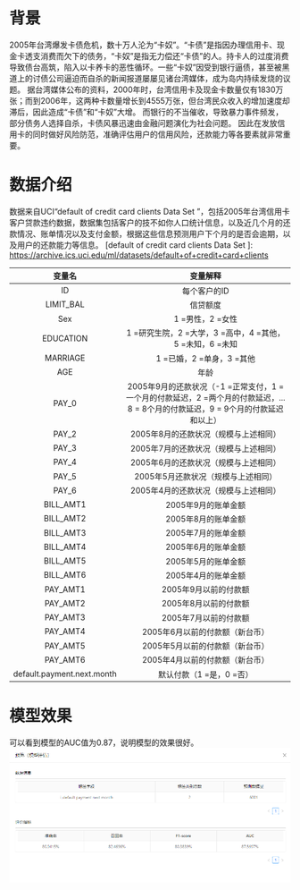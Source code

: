 

# 背景

2005年台湾爆发卡债危机，数十万人沦为“卡奴”。“卡债”是指因办理信用卡、现金卡透支消费而欠下的债务，“卡奴”是指无力偿还“卡债”的人。持卡人的过度消费导致债台高筑，陷入以卡养卡的恶性循环。一些“卡奴”因受到银行逼债，甚至被黑道上的讨债公司逼迫而自杀的新闻报道屡屡见诸台湾媒体，成为岛内持续发烧的议题。
据台湾媒体公布的资料，2000年时，台湾信用卡及现金卡数量仅有1830万张；而到2006年，这两种卡数量增长到4555万张，但台湾民众收入的增加速度却滞后，因此造成“卡债”和“卡奴”大增。
而银行的不当催收，导致暴力事件频发，部分债务人选择自杀，卡债风暴迅速由金融问题演化为社会问题。
因此在发放信用卡的同时做好风险防范，准确评估用户的信用风险，还款能力等各要素就非常重要。


# 数据介绍

数据来自UCI“default of credit card clients Data Set ”，包括2005年台湾信用卡客户贷款违约数据，数据集包括客户的技不如你人口统计信息，以及近几个月的还款情况、账单情况以及支付金额，根据这些信息预测用户下个月的是否会逾期，以及用户的还款能力等信息。
[default of credit card clients Data Set ]: https://archive.ics.uci.edu/ml/datasets/default+of+credit+card+clients

| 变量名| 变量解释 |
:---------:|:---------------------------------------------------------------------------------------------------------------------------------:
|ID         |每个客户的ID  |
| LIMIT_BAL | 信贷额度  |
|Sex        | 1 =男性，2 =女性 |
|EDUCATION  | 1 =研究生院，2 =大学，3 =高中，4 =其他，5 =未知，6 =未知 |
|MARRIAGE   | 1 =已婚，2 =单身，3 =其他  |
| AGE       | 年龄   |
| PAY_0     | 2005年9月的还款状况（-1 =正常支付，1 =一个月的付款延迟，2 =两个月的付款延迟，... 8 = 8个月的付款延迟，9 = 9个月的付款延迟和以上） |
|PAY_2      | 2005年8月的还款状况（规模与上述相同） |
| PAY_3     | 2005年7月的还款状况（规模与上述相同） |
| PAY_4     | 2005年6月的还款状况（规模与上述相同）   |
| PAY_5     | 2005年5月还款状况（规模与上述相同）  |
| PAY_6     | 2005年4月的还款状况（规模与上述相同）   |
| BILL_AMT1 | 2005年9月的账单金额  |
| BILL_AMT2 | 2005年8月的账单金额  |
|BILL_AMT3  | 2005年7月的账单金额     |
| BILL_AMT4 | 2005年6月的账单金额      |
| BILL_AMT5 | 2005年5月的账单金额    |
| BILL_AMT6 | 2005年4月的账单金额   |
| PAY_AMT1  | 2005年9月以前的付款额   |
| PAY_AMT2  | 2005年8月以前的付款额   |
| PAY_AMT3  | 2005年7月以前的付款额       |
| PAY_AMT4  | 2005年6月以前的付款额（新台币）  |
| PAY_AMT5  | 2005年5月以前的付款额（新台币）   |
| PAY_AMT6  | 2005年4月以前的付款额（新台币）    |
|  default.payment.next.month  |  默认付款（1 =是，0 =否） |



# 模型效果

可以看到模型的AUC值为0.87，说明模型的效果很好。
![模型效果](https://github.com/YangYY013/cube/blob/master/document/document/%E7%94%A8%E6%88%B7%E8%BF%98%E6%AC%BE/images/-_20190423104714.png)

